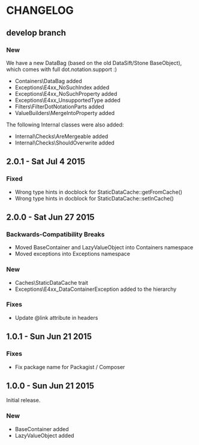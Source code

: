 # CHANGELOG

## develop branch

### New

We have a new DataBag (based on the old DataSift/Stone BaseObject), which comes with full dot.notation.support :)

* Containers\DataBag added
* Exceptions\E4xx_NoSuchIndex added
* Exceptions\E4xx_NoSuchProperty added
* Exceptions\E4xx_UnsupportedType added
* Filters\FilterDotNotationParts added
* ValueBuilders\MergeIntoProperty added

The following Internal classes were also added:

* Internal\Checks\AreMergeable added
* Internal\Checks\ShouldOverwrite added

## 2.0.1 - Sat Jul 4 2015

### Fixed

* Wrong type hints in docblock for StaticDataCache::getFromCache()
* Wrong type hints in docblock for StaticDataCache::setInCache()

## 2.0.0 - Sat Jun 27 2015

### Backwards-Compatibility Breaks

* Moved BaseContainer and LazyValueObject into Containers namespace
* Moved exceptions into Exceptions namespace

### New

* Caches\StaticDataCache trait
* Exceptions\E4xx_DataContainerException added to the hierarchy

### Fixes

* Update @link attribute in headers

## 1.0.1 - Sun Jun 21 2015

### Fixes

* Fix package name for Packagist / Composer

## 1.0.0 - Sun Jun 21 2015

Initial release.

### New

* BaseContainer added
* LazyValueObject added